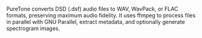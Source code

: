 PureTone converts DSD (.dsf) audio files to WAV, WavPack, or FLAC formats, preserving maximum audio fidelity. It uses ffmpeg to process files in parallel with GNU Parallel, extract metadata, and optionally generate spectrogram images.
